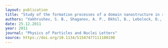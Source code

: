 ```yaml
---
layout: publication
title: "Study of the formation processes of a domain nanostructure in relaxor ferroelectrics"
authors: "Vakhrushev, S. B., Shaganov, A. P., Dkhil, B., Lebolock, D., & Ouvada, K."
date: 25.12.2011
year: 2011
journal: "Physics of Particles and Nuclei Letters"
source: https://doi.org/10.1134/S1547477111100190
---
```

